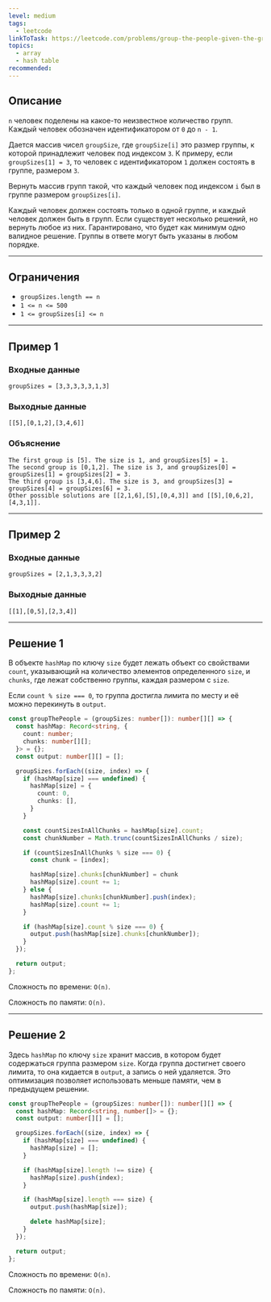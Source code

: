 ```yaml
---
level: medium
tags:
  - leetcode
linkToTask: https://leetcode.com/problems/group-the-people-given-the-group-size-they-belong-to/description/
topics:
  - array
  - hash table
recommended:
---
```

## Описание

`n` человек поделены на какое-то неизвестное количество групп. Каждый человек обозначен идентификатором от `0` до `n - 1`.

Дается массив чисел `groupSize`, где `groupSize[i]` это размер группы, к которой принадлежит человек под индексом `3`. К примеру, если `groupSizes[1] = 3`, то человек с идентификатором `1` должен состоять в группе, размером `3`.

Вернуть массив групп такой, что каждый человек под индексом `i` был в группе размером `groupSizes[i]`.

Каждый человек должен состоять только в одной группе, и каждый человек должен быть в групп. Если существует несколько решений, но вернуть любое из них. Гарантировано, что будет как минимум одно валидное решение. Группы в ответе могут быть указаны в любом порядке.

---
## Ограничения

- `groupSizes.length == n`
- `1 <= n <= 500`
- `1 <= groupSizes[i] <= n`

---
## Пример 1

### Входные данные

```
groupSizes = [3,3,3,3,3,1,3]
```
### Выходные данные

```
[[5],[0,1,2],[3,4,6]]
```
### Объяснение

```
The first group is [5]. The size is 1, and groupSizes[5] = 1.
The second group is [0,1,2]. The size is 3, and groupSizes[0] = groupSizes[1] = groupSizes[2] = 3.
The third group is [3,4,6]. The size is 3, and groupSizes[3] = groupSizes[4] = groupSizes[6] = 3.
Other possible solutions are [[2,1,6],[5],[0,4,3]] and [[5],[0,6,2],[4,3,1]].
```

---
## Пример 2

### Входные данные

```
groupSizes = [2,1,3,3,3,2]
```
### Выходные данные

```
[[1],[0,5],[2,3,4]]
```

---
## Решение 1

В объекте `hashMap` по ключу `size` будет лежать объект со свойствами `count`, указывающий на количество элементов определенного `size`, и `chunks`, где лежат собственно группы, каждая размером с `size`.

Если `count % size === 0`, то группа достигла лимита по месту и её можно перекинуть в `output`.

```typescript
const groupThePeople = (groupSizes: number[]): number[][] => {
  const hashMap: Record<string, {
    count: number;
    chunks: number[][];
  }> = {};
  const output: number[][] = [];

  groupSizes.forEach((size, index) => {
    if (hashMap[size] === undefined) {
      hashMap[size] = {
        count: 0,
        chunks: [],
      }
    }

    const countSizesInAllChunks = hashMap[size].count;
    const chunkNumber = Math.trunc(countSizesInAllChunks / size);

    if (countSizesInAllChunks % size === 0) {
      const chunk = [index];

      hashMap[size].chunks[chunkNumber] = chunk
      hashMap[size].count += 1;
    } else {
      hashMap[size].chunks[chunkNumber].push(index);
      hashMap[size].count += 1;
    }

    if (hashMap[size].count % size === 0) {
      output.push(hashMap[size].chunks[chunkNumber]);
    }
  });

  return output;
};
```

Сложность по времени: `O(n)`.

Сложность по памяти: `O(n)`.

---
## Решение 2

Здесь `hashMap` по ключу `size` хранит массив, в котором будет содержаться группа размером `size`. Когда группа достигнет своего лимита, то она кидается в `output`, а запись о ней удаляется. Это оптимизация позволяет использовать меньше памяти, чем в предыдущем решении.

```typescript
const groupThePeople = (groupSizes: number[]): number[][] => {
  const hashMap: Record<string, number[]> = {};
  const output: number[][] = [];

  groupSizes.forEach((size, index) => {
    if (hashMap[size] === undefined) {
      hashMap[size] = [];
    }

    if (hashMap[size].length !== size) {
      hashMap[size].push(index);
    }

    if (hashMap[size].length === size) {
      output.push(hashMap[size]);

      delete hashMap[size];
    }
  });

  return output;
};
```

Сложность по времени: `O(n)`.

Сложность по памяти: `O(n)`.